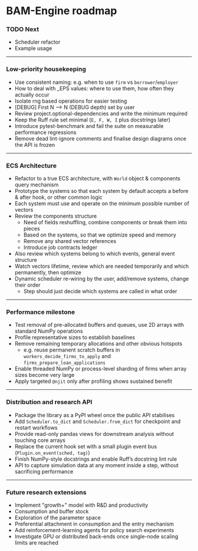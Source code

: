 # BAM-Engine roadmap

### TODO Next

* Scheduler refactor
* Example usage

---

### Low-priority housekeeping

* Use consistent naming: e.g. when to use `firm` vs `borrower`/`employer`
* How to deal with _EPS values: where to use them, how often they actually occur
* Isolate rng based operations for easier testing
* [DEBUG] First N --> N (DEBUG depth) set by user
* Review project.optional-dependencies and write the minimum required
* Keep the Ruff rule set minimal (`E, F, W, I` plus docstrings later)
* Introduce pytest-benchmark and fail the suite on measurable performance regressions
* Remove dead lint-ignore comments and finalise design diagrams once the API is frozen

---

### ECS Architecture
* Refactor to a true ECS architecture, with `World` object & components query mechanism
* Prototype the systems so that each system by default accepts a before & after hook, or other common logic
* Each system must use and operate on the minimum possible number of vectors
* Review the components structure
  * Need of fields reshuffling, combine components or break them into pieces
  * Based on the systems, so that we optimize speed and memory
  * Remove any shared vector references
  * Introduce job contracts ledger
* Also review which systems belong to which events, general event structure
* Watch vectors lifetime, review which are needed temporarily and which permanently, then optimize
* Dynamic scheduler re-wiring by the user, add/remove systems, change their order
  * Step should just decide which systems are called in what order
 
---

### Performance milestone

* Test removal of pre-allocated buffers and queues, use 2D arrays with standard NumPy operations
* Profile representative sizes to establish baselines
* Remove remaining temporary allocations and other obvious hotspots
  * e.g. reuse permanent scratch buffers in `workers_decide_firms_to_apply` and `firms_prepare_loan_applications`
* Enable threaded NumPy or process-level sharding of firms when array sizes become very large
* Apply targeted `@njit` only after profiling shows sustained benefit

---

### Distribution and research API

* Package the library as a PyPI wheel once the public API stabilises
* Add `Scheduler.to_dict` and `Scheduler.from_dict` for checkpoint and restart workflows
* Provide read-only pandas views for downstream analysis without touching core arrays
* Replace the current hook set with a small plugin event bus (`Plugin.on_event(sched, tag)`)
* Finish NumPy-style docstrings and enable Ruff’s docstring lint rule
* API to capture simulation data at any moment inside a step, without sacrificing performance

---

### Future research extensions

* Implement "growth+" model with R&D and productivity
* Consumption and buffer stock
* Exploration of the parameter space
* Preferential attachment in consumption and the entry mechanism
* Add reinforcement-learning agents for policy search experiments
* Investigate GPU or distributed back-ends once single-node scaling limits are reached
